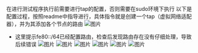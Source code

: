 在进行测试程序执行前需要进行tap的配置，否则需要在sudo环境下执行
以下是配置过程，按照readme中指导进行，具体指令就是创建一个tap（虚拟网络适配器），并为其添加各个节点的路由
![图片](https://github.com/user-attachments/assets/49e4e704-11ca-48ac-9b5e-0de6901638ea)
- 这里提示fe80::/64已经配置路由，检查后发现路由存在没有仔细处理，导致后续错误
![图片](https://github.com/user-attachments/assets/53169152-7d62-402c-86fb-d60b065c5a50)
![图片](https://github.com/user-attachments/assets/f074191b-391e-4424-8a68-2f7d29cf3e75)
![图片](https://github.com/user-attachments/assets/612eff42-9082-4ae4-b785-71006dadf1ef)
![图片](https://github.com/user-attachments/assets/43eade36-4eb1-4e36-bdd3-92c40c124578)
![图片](https://github.com/user-attachments/assets/981bb876-f65f-4f1d-af30-71780cea3a43)
![图片](https://github.com/user-attachments/assets/c8b119ca-f520-4dd6-afb9-28d594ae1e3c)
